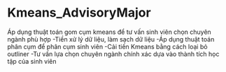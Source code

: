 # Kmeans_AdvisoryMajor
Áp dụng thuật toán gom cụm kmeans để tư vấn sinh viên chọn chuyên ngành phù hợp
-Tiền xử lý dữ liệu, làm sạch dữ liệu
-Áp dụng thuật toán phân cụm để phân cụm sinh viên
-Cải tiến Kmeans bằng cách loại bỏ outliner
-Tư vấn lựa chọn chuyên ngành chính xác dựa vào thành tích học tập của sinh viên
